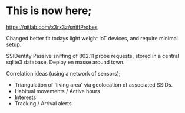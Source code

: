 
# This is now here;

https://gitlab.com/x3rx3z/sniffProbes

Changed better fit todays light weight IoT devices, and require minimal setup.




SSIDentity
Passive sniffing of 802.11 probe requests, stored in a central sqlite3 database.
Deploy en masse around town.
 
Correlation ideas (using a network of sensors);
   - Triangulation of 'living area' via geolocation of associated SSIDs.
   - Habitual movements / Active hours
   - Interests
   - Tracking / Arrival alerts
